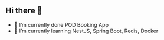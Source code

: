 ## Hi there 👋

<!---**zus-pop/zus-pop** is a ✨ _special_ ✨ repository because its `README.md` (this file) appears on your GitHub profile.

Here are some ideas to get you started:
--->
- 🔭 I’m currently done POD Booking App
- 🌱 I’m currently learning NestJS, Spring Boot, Redis, Docker
<!--- - 👯 I’m looking to collaborate on ...
- NextJS soon...
- 🤔 I’m looking for help with ...
- 💬 Ask me about ...
- 📫 How to reach me: ...
- 😄 Pronouns: ...
- ⚡ Fun fact: ...
--->
